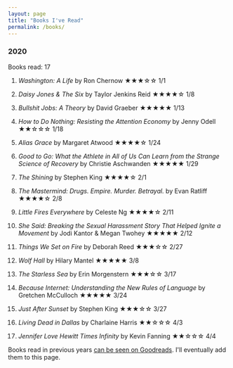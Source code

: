 ```yaml
---
layout: page
title: "Books I've Read"
permalink: /books/
---
```


### 2020

Books read: 17

1) *Washington: A Life* by Ron Chernow ★★★☆☆ 1/1

2) *Daisy Jones & The Six* by Taylor Jenkins Reid ★★★★☆ 1/8

3) *Bullshit Jobs: A Theory* by David Graeber ★★★★★ 1/13

4) *How to Do Nothing: Resisting the Attention Economy* by Jenny Odell ★★☆☆☆ 1/18

5) *Alias Grace* by Margaret Atwood ★★★★☆ 1/24

6) *Good to Go: What the Athlete in All of Us Can Learn from the Strange Science of Recovery* by Christie Aschwanden ★★★★★ 1/29

7) *The Shining* by Stephen King ★★★★☆ 2/1

8) *The Mastermind: Drugs. Empire. Murder. Betrayal.* by Evan Ratliff ★★★★☆ 2/8

9) *Little Fires Everywhere* by Celeste Ng ★★★★☆ 2/11

10) *She Said: Breaking the Sexual Harassment Story That Helped Ignite a Movement* by Jodi Kantor & Megan Twohey ★★★★★ 2/12

11) *Things We Set on Fire* by Deborah Reed ★★★☆☆ 2/27

12) *Wolf Hall* by Hilary Mantel ★★★★★ 3/8

13) *The Starless Sea* by Erin Morgenstern ★★★☆☆ 3/17

14) *Because Internet: Understanding the New Rules of Language* by Gretchen McCulloch ★★★★★ 3/24

15) *Just After Sunset* by Stephen King ★★★☆☆ 3/27

16) *Living Dead in Dallas* by Charlaine Harris ★★☆☆☆ 4/3

17) *Jennifer Love Hewitt Times Infinity* by Kevin Fanning ★★☆☆☆ 4/4

Books read in previous years [can be seen on Goodreads](https://www.goodreads.com/review/list/2753148?shelf=read). I'll eventually add them to this page.
